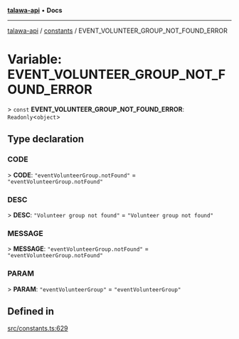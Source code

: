 [**talawa-api**](../../README.md) • **Docs**

***

[talawa-api](../../modules.md) / [constants](../README.md) / EVENT\_VOLUNTEER\_GROUP\_NOT\_FOUND\_ERROR

# Variable: EVENT\_VOLUNTEER\_GROUP\_NOT\_FOUND\_ERROR

\> `const` **EVENT\_VOLUNTEER\_GROUP\_NOT\_FOUND\_ERROR**: `Readonly`\<`object`\>

## Type declaration

### CODE

\> **CODE**: `"eventVolunteerGroup.notFound"` = `"eventVolunteerGroup.notFound"`

### DESC

\> **DESC**: `"Volunteer group not found"` = `"Volunteer group not found"`

### MESSAGE

\> **MESSAGE**: `"eventVolunteerGroup.notFound"` = `"eventVolunteerGroup.notFound"`

### PARAM

\> **PARAM**: `"eventVolunteerGroup"` = `"eventVolunteerGroup"`

## Defined in

[src/constants.ts:629](https://github.com/PalisadoesFoundation/talawa-api/blob/1f38da5423898626c6ebfa24896a9c3d008195c6/src/constants.ts#L629)
